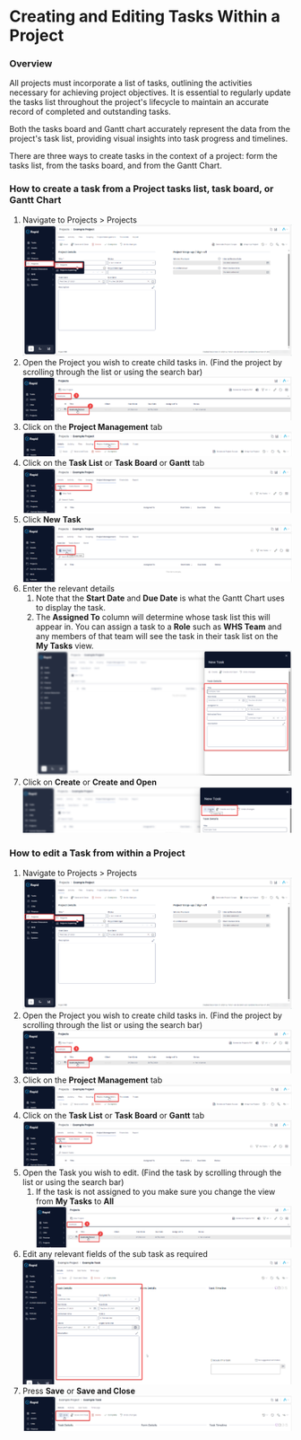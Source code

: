 # Creating and Editing Tasks Within a Project

### Overview

All projects must incorporate a list of tasks, outlining the activities necessary for achieving project objectives. It is essential to regularly update the tasks list throughout the project's lifecycle to maintain an accurate record of completed and outstanding tasks.

Both the tasks board and Gantt chart accurately represent the data from the project's task list, providing visual insights into task progress and timelines.

There are three ways to create tasks in the context of a project: form the tasks list, from the tasks board, and from the Gantt Chart.

### How to create a task from a Project tasks list, task board, or Gantt Chart

1. Navigate to Projects &gt; Projects  
    ![Side bar navigate to Projects](<Side bar navigate to projects.png>)
2. Open the Project you wish to create child tasks in. (Find the project by scrolling through the list or using the search bar)  
    ![Find and open a project](<Find and open a project.png>)
3. Click on the **Project Management** tab  
    ![Navigate to project management](<Tab strip navigate to project management.png>)
4. Click on the **Task List** or **Task Board** or **Gantt** tab  
    ![Navigate to Task list](<Navigate to task list.png>)
5. Click **New** ****Task**** 
    ![Create a new Task](<create a new task.png>)
6. Enter the relevant details 
    1. Note that the **Start Date** and **Due Date** is what the Gantt Chart uses to display the task.
    2. The **Assigned To** column will determine whose task list this will appear in. You can assign a task to a **Role** such as **WHS Team** and any members of that team will see the task in their task list on the **My Tasks** view.  
        ![Complete new Task form](<Fill out new task form.png>)
7. Click on **Create** or ****Create and Open**** 
        ![Finalize the new task](<finalize create new task.png>)

### How to edit a Task from within a Project

1. Navigate to Projects &gt; Projects  
    ![Side bar navigate to Projects](<Side bar navigate to projects.png>)
2. Open the Project you wish to create child tasks in. (Find the project by scrolling through the list or using the search bar)  
     ![Find and open a project](<Find and open a project.png>)
3. Click on the **Project Management** tab  
    ![Navigate to project management](<Tab strip navigate to project management.png>)
4. Click on the **Task List** or **Task Board** or **Gantt** tab  
    ![Navigate to Task list](<Navigate to task list.png>)
5. Open the Task you wish to edit. (Find the task by scrolling through the list or using the search bar) 
    1. If the task is not assigned to you make sure you change the view from **My Tasks** to **All**  
        ![Find and open a Project](<Find and open a project.png>)
6. Edit any relevant fields of the sub task as required  
    ![image-1703658739287.png](./downloaded_image_1705285257438.png)
7. Press **Save** or **Save and Close** ![image-1703658779841.png](./downloaded_image_1705285258454.png)